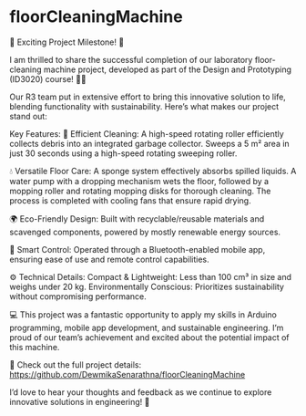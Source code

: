 # floorCleaningMachine
🚀 Exciting Project Milestone! 🚀

I am thrilled to share the successful completion of our laboratory floor-cleaning machine project, developed as part of the Design and Prototyping (ID3020) course! 🧼🤖

Our R3 team put in extensive effort to bring this innovative solution to life, blending functionality with sustainability. Here’s what makes our project stand out:

Key Features:
🧹 Efficient Cleaning: A high-speed rotating roller efficiently collects debris into an integrated garbage collector. Sweeps a 5 m² area in just 30 seconds using a high-speed rotating sweeping roller.

💧 Versatile Floor Care: A sponge system effectively absorbs spilled liquids. A water pump with a dropping mechanism wets the floor, followed by a mopping roller and rotating mopping disks for thorough cleaning. The process is completed with cooling fans that ensure rapid drying.

🌍 Eco-Friendly Design: Built with recyclable/reusable materials and scavenged components, powered by mostly renewable energy sources.

📱 Smart Control: Operated through a Bluetooth-enabled mobile app, ensuring ease of use and remote control capabilities.

⚙️ Technical Details:
Compact & Lightweight: Less than 100 cm³ in size and weighs under 20 kg.
Environmentally Conscious: Prioritizes sustainability without compromising performance.

💻 This project was a fantastic opportunity to apply my skills in Arduino programming, mobile app development, and sustainable engineering. I’m proud of our team’s achievement and excited about the potential impact of this machine.

🔗 Check out the full project details: https://github.com/DewmikaSenarathna/floorCleaningMachine

I’d love to hear your thoughts and feedback as we continue to explore innovative solutions in engineering! 🌟

